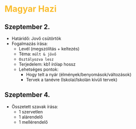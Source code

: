 # <span style="color:#fabd2f">Magyar Hazi


## Szeptember 2.
- Határidő: Jovő csütörtök
- Fogalmazás írása:
    - Levél (megszólítás + keltezés)
    - Téma: `múlt & jövő`
    - `Osztályozva lesz`
    - Terjedelem: kb1 írólap hossz
    - Lehetséges pontok:
        - Hogy telt a nyár (élmények/benyomások/változások)
        - Tervek a tanévre (Iskolai/Iskolán kívüli tervek)

## Szeptember 4.
- Összetett szavak írása:
    - 1 szervetlen
    - 1 alárendelő
    - 1 mellérendelő

